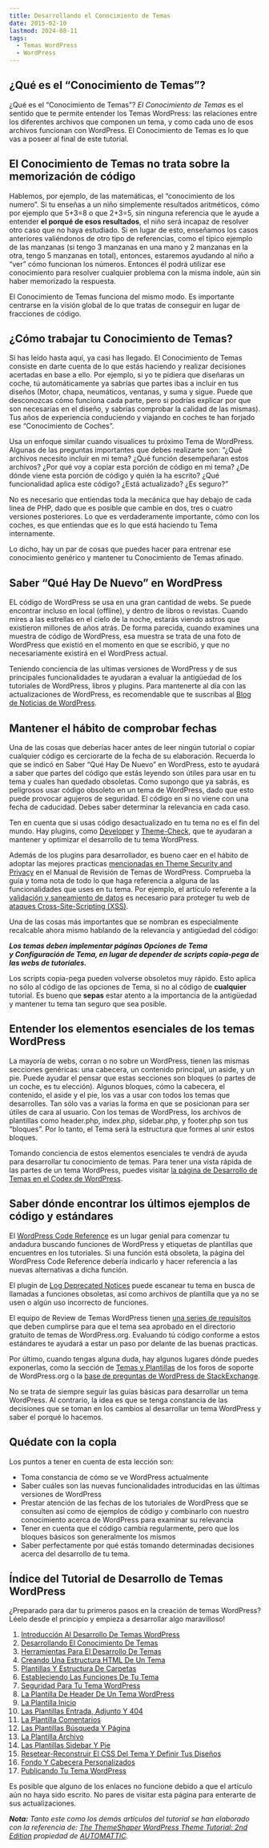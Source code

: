 ```yaml
---
title: Desarrollando el Conocimiento de Temas
date: 2015-02-10
lastmod: 2024-08-11
tags:
  - Temas WordPress
  - WordPress
---
```


<!--kg-card-begin: markdown-->

## ¿Qué es el “Conocimiento de Temas”?

¿Qué es el “Conocimiento de Temas”? _El Conocimiento de Temas_ es el sentido que te permite entender los Temas WordPress: las relaciones entre los diferentes archivos que componen un tema, y como cada uno de esos archivos funcionan con WordPress. El Conocimiento de Temas es lo que vas a poseer al final de este tutorial.

## El Conocimiento de Temas no trata sobre la memorización de código

Hablemos, por ejemplo, de las matemáticas, el “conocimiento de los numero”. Si tu enseñas a un niño simplemente resultados aritméticos, cómo por ejemplo que 5+3=8 o que 2+3=5, sin ninguna referencia que le ayude a entender **el porqué de esos resultados**, el niño será incapaz de resolver otro caso que no haya estudiado. Si en lugar de esto, enseñamos los casos anteriores valiéndonos de otro tipo de referencias, como el típico ejemplo de las manzanas (si tengo 3 manzanas en una mano y 2 manzanas en la otra, tengo 5 manzanas en total), entonces, estaremos ayudando al niño a “ver” cómo funcionan los números. Entonces él podrá utilizar ese conocimiento para resolver cualquier problema con la misma índole, aún sin haber memorizado la respuesta.

El Conocimiento de Temas funciona del mismo modo. Es importante centrarse en la visión global de lo que tratas de conseguir en lugar de fracciones de código.

## ¿Cómo trabajar tu Conocimiento de Temas?

Si has leído hasta aquí, ya casi has llegado. El Conocimiento de Temas consiste en darte cuenta de lo que estás haciendo y realizar decisiones acertadas en base a ello. Por ejemplo, si yo te pidiera que diseñaras un coche, tú automáticamente ya sabrías que partes ibas a incluir en tus diseños (Motor, chapa, neumáticos, ventanas, y suma y sigue. Puede que desconozcas cómo funciona cada parte, pero si podrías explicar por que son necesarias en el diseño, y sabrías comprobar la calidad de las mismas). Tus años de experiencia conduciendo y viajando en coches te han forjado ese “Conocimiento de Coches”.

Usa un enfoque similar cuando visualices tu próximo Tema de WordPress. Algunas de las preguntas importantes que debes realizarte son: “¿Qué archivos necesito incluir en mi tema? ¿Qué función desempeñaran estos archivos? ¿Por qué voy a copiar esta porción de código en mi tema? ¿De dónde viene esta porción de código y quién la ha escrito? ¿Qué funcionalidad aplica este código? ¿Está actualizado? ¿Es seguro?”

No es necesario que entiendas toda la mecánica que hay debajo de cada linea de PHP, dado que es posible que cambie en dos, tres o cuatro versiones posteriores. Lo que es verdaderamente importante, cómo con los coches, es que entiendas que es lo que está haciendo tu Tema internamente.

Lo dicho, hay un par de cosas que puedes hacer para entrenar ese conocimiento genérico y mantener tu Conocimiento de Temas afinado.

## Saber “Qué Hay De Nuevo” en WordPress

EL código de WordPress se usa en una gran cantidad de webs. Se puede encontrar incluso en local (offline), y dentro de libros o revistas. Cuando mires a las estrellas en el cielo de la noche, estarás viendo astros que existieron millones de años atrás. De forma parecida, cuando examines una muestra de código de WordPress, esa muestra se trata de una foto de WordPress que existió en el momento en que se escribió, y que no necesariamente existirá en el WordPress actual.

Teniendo conciencia de las ultimas versiones de WordPress y de sus principales funcionalidades te ayudaran a evaluar la antigüedad de los tutoriales de WordPress, libros y plugins. Para mantenerte al día con las actualizaciones de WordPress, es recomendable que te suscribas al [Blog de Noticias de WordPress](http://wordpress.org/news/).

## Mantener el hábito de comprobar fechas

Una de las cosas que deberías hacer antes de leer ningún tutorial o copiar cualquier código es cerciorarte de la fecha de su elaboración. Recuerda lo que se indicó en Saber “Qué Hay De Nuevo” en WordPress, esto te ayudará a saber que partes del código que estás leyendo son útiles para usar en tu tema y cuales han quedado obsoletas. Como supongo que ya sabrás, es peligrosos usar código obsoleto en un tema de WordPress, dado que esto puede provocar agujeros de seguridad. El código en si no viene con una fecha de caducidad. Debes saber determinar la relevancia en cada caso.

Ten en cuenta que si usas código desactualizado en tu tema no es el fin del mundo. Hay plugins, como [Developer](http://wordpress.org/extend/plugins/developer/) y [Theme-Check](http://wordpress.org/extend/plugins/theme-check/), que te ayudaran a mantener y optimizar el desarrollo de tu tema WordPress.

Además de los plugins para desarrollador, es bueno caer en el hábito de adoptar las mejores practicas [mencionadas en Theme Security and Privacy](https://make.wordpress.org/themes/handbook/guidelines/theme-security-and-privacy/) en el Manual de Revisión de Temas de WordPress. Comprueba la guía y toma nota de todo lo que haga referencia a alguna de las funcionalidades que uses en tu tema. Por ejemplo, el artículo referente a la [validación y saneamiento de datos](http://codex.wordpress.org/Data_Validation) es necesario para proteger tu web de [ataques Cross-Site-Scripting (XSS)](http://es.wikipedia.org/wiki/Cross-site_scripting).

Una de las cosas más importantes que se nombran es especialmente recalcable ahora mismo hablando de la relevancia y antigüedad del código:

_**Los temas deben implementar páginas Opciones de Tema y Configuración de Tema, en lugar de depender de scripts copia-pega de las webs de tutoriales.**_

Los scripts copia-pega pueden volverse obsoletos muy rápido. Esto aplica no sólo al código de las opciones de Tema, si no al código de **cualquier** tutorial. Es bueno que **sepas** estar atento a la importancia de la antigüedad y mantener tu tema tan seguro que sea posible.

## Entender los elementos esenciales de los temas WordPress

La mayoría de webs, corran o no sobre un WordPress, tienen las mismas secciones genéricas: una cabecera, un contenido principal, un aside, y un pie. Puede ayudar el pensar que estas secciones son bloques (o partes de un coche, es tu elección). Algunos bloques, cómo la cabecera, el contenido, el aside y el pie, los vas a usar con todos los temas que desarrolles. Tan sólo vas a varias la forma en que se posicionan para ser útiles de cara al usuario. Con los temas de WordPress, los archivos de plantillas como header.php, index.php, sidebar.php, y footer.php son tus “bloques”. Por lo tanto, el Tema será la estructura que formes al unir estos bloques.

Tomando conciencia de estos elementos esenciales te vendrá de ayuda para desarrollar tu conocimiento de temas. Para tener una vista rápida de las partes de un tema WordPress, puedes visitar [la página de Desarrollo de Temas en el Codex de WordPress](http://codex.wordpress.org/Theme_Development#Template_Files).

## Saber dónde encontrar los últimos ejemplos de código y estándares

El [WordPress Code Reference](https://developer.wordpress.org/reference/) es un lugar genial para comenzar tu andadura buscando funciones de WordPress y etiquetas de plantillas que encuentres en los tutoriales. Si una función está obsoleta, la página del WordPress Code Reference debería indicarlo y hacer referencia a las nuevas alternativas a dicha función.

El plugin de [Log Deprecated Notices](https://wordpress.org/plugins/log-deprecated-notices/) puede escanear tu tema en busca de llamadas a funciones obsoletas, así como archivos de plantilla que ya no se usen o algún uso incorrecto de funciones.

El equipo de Review de Temas WordPress tienen [una series de requisitos](http://codex.wordpress.org/Theme_Review) que deben cumplirse para que el tema sea aprobado en el directorio gratuito de temas de WordPress.org. Evaluando tú código conforme a estos estándares te ayudará a estar un paso por delante de las buenas practicas.

Por último, cuando tengas alguna duda, hay algunos lugares dónde puedes exponerlas, como la sección de [Temas y Plantillas](http://wordpress.org/support/forum/themes-and-templates) de los foros de soporte de WordPress.org o la [base de preguntas de WordPress de StackExchange](http://wordpress.stackexchange.com/).

No se trata de siempre seguir las guías básicas para desarrollar un tema WordPress. Al contrario, la idea es que se tenga constancia de las decisiones que se toman en los cambios al desarrollar un tema WordPress y saber el porqué lo hacemos.

## Quédate con la copla

Los puntos a tener en cuenta de esta lección son:

- Toma constancia de cómo se ve WordPress actualmente
- Saber cuáles son las nuevas funcionalidades introducidas en las últimas versiones de WordPress
- Prestar atención de las fechas de los tutoriales de WordPress que se consulten así como de ejemplos de código y combinarlo con nuestro conocimiento acerca de WordPress para examinar su relevancia
- Tener en cuenta que el código cambia regularmente, pero que los bloques básicos son generalmente los mismos
- Saber perfectamente por qué estás tomando determinadas decisiones acerca del desarrollo de tu tema.

## Índice del Tutorial de Desarrollo de Temas WordPress

¿Preparado para dar tu primeros pasos en la creación de temas WordPress? Léelo desde el principio y empieza a desarrollar algo maravilloso!

1. [Introducción Al Desarrollo De Temas WordPress](/2015/02/aprende-a-hacer-un-tema-en-wordpress)
1. [Desarrollando El Conocimiento De Temas](/2015/02/desarrollando-el-conocimiento-de-temas)
1. [Herramientas Para El Desarrollo De Temas](/2015/02/herramientas-para-el-desarrollo-de-temas)
1. [Creando Una Estructura HTML De Un Tema](/2015/03/creando-una-estructura-html-de-un-tema-wordpress)
1. [Plantillas Y Estructura De Carpetas](/2015/05/plantillas-y-estructura-de-carpetas-en-wordpress)
1. [Estableciendo Las Funciones De Tu Tema](/2015/07/estableciendo-las-funciones-de-tu-tema-wordpress)
1. [Seguridad Para Tu Tema WordPress](/2015/07/seguridad-para-tu-tema-wordpress)
1. [La Plantilla De Header De Un Tema WordPress](/2015/07/la-plantilla-de-header-de-un-tema-wordpress)
1. [La Plantilla Inicio](/)
1. [Las Plantillas Entrada, Adjunto Y 404](/)
1. [La Plantilla Comentarios](/)
1. [Las Plantillas Búsqueda Y Página](/)
1. [La Plantilla Archivo](/)
1. [Las Plantillas Sidebar Y Pie](/)
1. [Resetear-Reconstruir El CSS Del Tema Y Definir Tus Diseños](/)
1. [Fondo Y Cabecera Personalizados](/)
1. [Publicando Tu Tema WordPress](/)

Es posible que alguno de los enlaces no funcione debido a que el artículo aún no haya sido escrito. No pares de visitar esta página para enterarte de sus actualizaciones.

_**Nota:** Tanto este como los demás artículos del tutorial se han elaborado con la referencia de: [The ThemeShaper WordPress Theme Tutorial: 2nd Edition](http://themeshaper.com/2012/10/22/the-themeshaper-wordpress-theme-tutorial-2nd-edition/) propiedad de [AUTOMATTIC](http://automattic.com/)._

<!--kg-card-end: markdown-->
